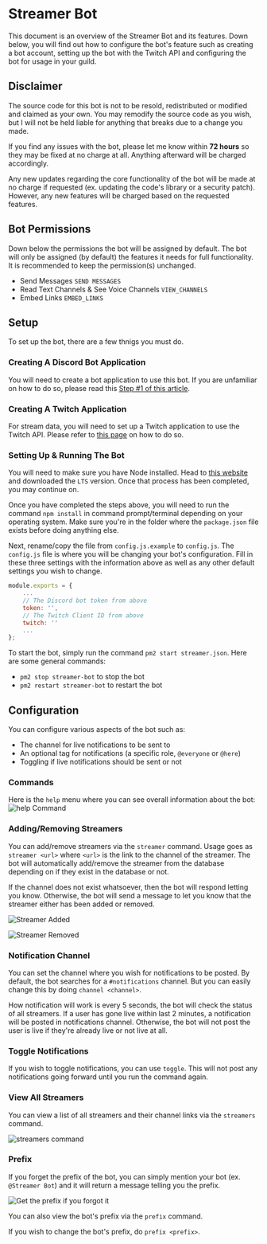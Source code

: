 # Streamer Bot

This document is an overview of the Streamer Bot and its features. Down below, you will find out how to configure the bot's feature such as creating a bot account, setting up the bot with the Twitch API and configuring the bot for usage in your guild.

## Disclaimer
The source code for this bot is not to be resold, redistributed or modified and claimed as your own. You may remodify the source code as you wish, but I will not be held liable for anything that breaks due to a change you made.

If you find any issues with the bot, please let me know within **72 hours** so they may be fixed at no charge at all. Anything afterward will be charged accordingly.

Any new updates regarding the core functionality of the bot will be made at no charge if requested (ex. updating the code's library or a security patch). However, any new features will be charged based on the requested features.

## Bot Permissions
Down below the permissions the bot will be assigned by default. The bot will only be assigned (by default) the features it needs for full functionality. It is recommended to keep the permission(s) unchanged.

- Send Messages `SEND MESSAGES`
- Read Text Channels & See Voice Channels `VIEW_CHANNELS`
- Embed Links `EMBED_LINKS`

## Setup
To set up the bot, there are a few thnigs you must do.

### Creating A Discord Bot Application
You will need to create a bot application to use this bot. If you are unfamiliar on how to do so, please read this [Step #1 of this article](https://anidiots.guide/getting-started/getting-started-long-version#step-1-creating-your-app-and-bot-account).

### Creating A Twitch Application
For stream data, you will need to set up a Twitch application to use the Twitch API. Please refer to [this page](https://dev.twitch.tv/docs/api/) on how to do so.

### Setting Up & Running The Bot
You will need to make sure you have Node installed. Head to [this website](https://nodejs.org/en/) and downloaded the `LTS` version. Once that process has been completed, you may continue on.

Once you have completed the steps above, you will need to run the command `npm install` in command prompt/terminal depending on your operating system. Make sure you're in the folder where the `package.json` file exists before doing anything else.

Next, rename/copy the file from `config.js.example` to `config.js`. The `config.js` file is where you will be changing your bot's configuration. Fill in these three settings with the information above as well as any other default settings you wish to change.
```js
module.exports = {
    ...
    // The Discord bot token from above
    token: '',
    // The Twitch Client ID from above
    twitch: ''
    ...
};
```

To start the bot, simply run the command `pm2 start streamer.json`. Here are some general commands:
- `pm2 stop streamer-bot` to stop the bot
- `pm2 restart streamer-bot` to restart the bot

## Configuration
You can configure various aspects of the bot such as:
- The channel for live notifications to be sent to
- An optional tag for notifications (a specific role, `@everyone` or `@here`)
- Toggling if live notifications should be sent or not

### Commands
Here is the `help` menu where you can see overall information about the bot:
![`help` Command](https://i.imgur.com/j3W78l0.png)

### Adding/Removing Streamers
You can add/remove streamers via the `streamer` command. Usage goes as `streamer <url>` where `<url>` is the link to the channel of the streamer. The bot will automatically add/remove the streamer from the database depending on if they exist in the database or not.

If the channel does not exist whatsoever, then the bot will respond letting you know. Otherwise, the bot will send a message to let you know that the streamer either has been added or removed.

![Streamer Added](https://i.imgur.com/DoyW78l.png)

![Streamer Removed](https://i.imgur.com/2yCAufm.png)

### Notification Channel
You can set the channel where you wish for notifications to be posted. By default, the bot searches for a `#notifications` channel. But you can easily change this by doing `channel <channel>`.

How notification will work is every 5 seconds, the bot will check the status of all streamers. If a user has gone live within last 2 minutes, a notification will be posted in notifications channel. Otherwise, the bot will not post the user is live if they're already live or not live at all.

### Toggle Notifications
If you wish to toggle notifications, you can use `toggle`. This will not post any notifications going forward until you run the command again.

### View All Streamers
You can view a list of all streamers and their channel links via the `streamers` command.

![`streamers` command](https://i.imgur.com/qrRZPVX.png)

### Prefix
If you forget the prefix of the bot, you can simply mention your bot (ex. `@Streamer Bot`) and it will return a message telling you the prefix.

![Get the prefix if you forgot it](https://i.imgur.com/PubVAE3.png)

You can also view the bot's prefix via the `prefix` command.

If you wish to change the bot's prefix, do `prefix <prefix>`.